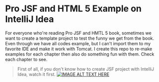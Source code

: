 # Pro JSF  and HTML 5 Example on IntelliJ Idea

For everyone who're reading Pro JSF and HMTL 5 book, sometimes we want to create a template project to test the funny we get from the book. Even through we have all codes example, but I can't import them to my favorite  IDE and make it work with Tomcat. I create this repo to re-make examples for each chapter then also do something fun with them. Check each chapter to see.

> First of all, if you don't know how to create JSF project with IntelliJ Idea, watch it first.
[![IMAGE ALT TEXT HERE](https://img.youtube.com/vi/dk8s7-stZdo/0.jpg)](https://www.youtube.com/watch?v=dk8s7-stZdo)
